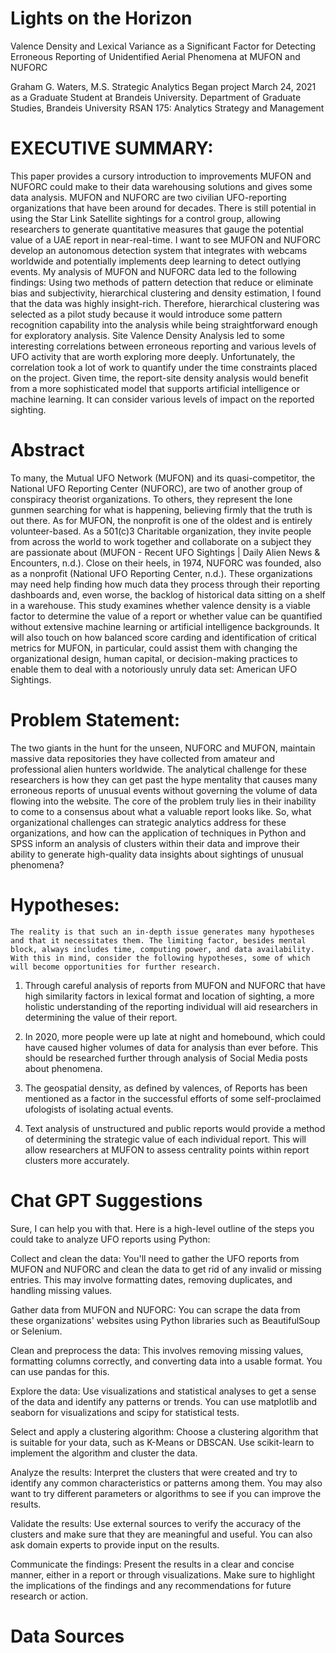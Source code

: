 

# Lights on the Horizon
Valence Density and Lexical Variance as a Significant Factor for Detecting Erroneous Reporting of Unidentified Aerial Phenomena at MUFON and NUFORC

Graham G. Waters, M.S. Strategic Analytics
Began project March 24, 2021 as a Graduate Student at Brandeis University.
Department of Graduate Studies, Brandeis University
RSAN 175: Analytics Strategy and Management


# EXECUTIVE SUMMARY:

This paper provides a cursory introduction to improvements MUFON and NUFORC could make to their data warehousing solutions and gives some data analysis. MUFON and NUFORC are two civilian UFO-reporting organizations that have been around for decades. There is still potential in using the Star Link Satellite sightings for a control group, allowing researchers to generate quantitative measures that gauge the potential value of a UAE report in near-real-time. I want to see MUFON and NUFORC develop an autonomous detection system that integrates with webcams worldwide and potentially implements deep learning to detect outlying events.
My analysis of MUFON and NUFORC data led to the following findings:
Using two methods of pattern detection that reduce or eliminate bias and subjectivity, hierarchical clustering and density estimation, I found that the data was highly insight-rich. Therefore, hierarchical clustering was selected as a pilot study because it would introduce some pattern recognition capability into the analysis while being straightforward enough for exploratory analysis.
Site Valence Density Analysis led to some interesting correlations between erroneous reporting and various levels of UFO activity that are worth exploring more deeply. Unfortunately, the correlation took a lot of work to quantify under the time constraints placed on the project. Given time, the report-site density analysis would benefit from a more sophisticated model that supports artificial intelligence or machine learning. It can consider various levels of impact on the reported sighting.

# Abstract
To many, the Mutual UFO Network (MUFON) and its quasi-competitor, the National UFO Reporting Center (NUFORC), are two of another group of conspiracy theorist organizations. To others, they represent the lone gunmen searching for what is happening, believing firmly that the truth is out there. As for MUFON, the nonprofit is one of the oldest and is entirely volunteer-based. As a 501(c)3 Charitable organization, they invite people from across the world to work together and collaborate on a subject they are passionate about (MUFON - Recent UFO Sightings | Daily Alien News & Encounters, n.d.). Close on their heels, in 1974, NUFORC was founded, also as a nonprofit (National UFO Reporting Center, n.d.). These organizations may need help finding how much data they process through their reporting dashboards and, even worse, the backlog of historical data sitting on a shelf in a warehouse. This study examines whether valence density is a viable factor to determine the value of a report or whether value can be quantified without extensive machine learning or artificial intelligence backgrounds. It will also touch on how balanced score carding and identification of critical metrics for MUFON, in particular, could assist them with changing the organizational design, human capital, or decision-making practices to enable them to deal with a notoriously unruly data set: American UFO Sightings.

# Problem Statement:
The two giants in the hunt for the unseen, NUFORC and MUFON, maintain massive data repositories they have collected from amateur and professional alien hunters worldwide. The analytical challenge for these researchers is how they can get past the hype mentality that causes many erroneous reports of unusual events without governing the volume of data flowing into the website. The core of the problem truly lies in their inability to come to a consensus about what a valuable report looks like. So, what organizational challenges can strategic analytics address for these organizations, and how can the application of techniques in Python and SPSS inform an analysis of clusters within their data and improve their ability to generate high-quality data insights about sightings of unusual phenomena?

# Hypotheses:
    The reality is that such an in-depth issue generates many hypotheses and that it necessitates them. The limiting factor, besides mental block, always includes time, computing power, and data availability. With this in mind, consider the following hypotheses, some of which will become opportunities for further research.

1. Through careful analysis of reports from MUFON and NUFORC that have high similarity factors in lexical format and location of sighting, a more holistic understanding of the reporting individual will aid researchers in determining the value of their report.

2. In 2020, more people were up late at night and homebound, which could have caused higher volumes of data for analysis than ever before. This should be researched further through analysis of Social Media posts about phenomena.

3. The geospatial density, as defined by valences, of Reports has been mentioned as a factor in the successful efforts of some self-proclaimed ufologists of isolating actual events.

4. Text analysis of unstructured and public reports would provide a method of determining the strategic value of each individual report. This will allow researchers at MUFON to assess centrality points within report clusters more accurately.

# Chat GPT Suggestions

Sure, I can help you with that. Here is a high-level outline of the steps you could take to analyze UFO reports using Python:



Collect and clean the data: You'll need to gather the UFO reports from MUFON and NUFORC and clean the data to get rid of any invalid or missing entries. This may involve formatting dates, removing duplicates, and handling missing values.

Gather data from MUFON and NUFORC: You can scrape the data from these organizations' websites using Python libraries such as BeautifulSoup or Selenium.

Clean and preprocess the data: This involves removing missing values, formatting columns correctly, and converting data into a usable format. You can use pandas for this.

Explore the data: Use visualizations and statistical analyses to get a sense of the data and identify any patterns or trends. You can use matplotlib and seaborn for visualizations and scipy for statistical tests.

Select and apply a clustering algorithm: Choose a clustering algorithm that is suitable for your data, such as K-Means or DBSCAN. Use scikit-learn to implement the algorithm and cluster the data.

Analyze the results: Interpret the clusters that were created and try to identify any common characteristics or patterns among them. You may also want to try different parameters or algorithms to see if you can improve the results.

Validate the results: Use external sources to verify the accuracy of the clusters and make sure that they are meaningful and useful. You can also ask domain experts to provide input on the results.

Communicate the findings: Present the results in a clear and concise manner, either in a report or through visualizations. Make sure to highlight the implications of the findings and any recommendations for future research or action.

# Data Sources
